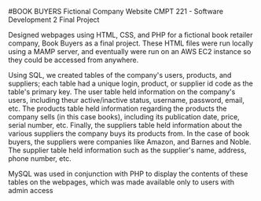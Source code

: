 #BOOK BUYERS Fictional Company Website 
CMPT 221 - Software Development 2 Final Project

Designed webpages using HTML, CSS, and PHP for a fictional book retailer company, Book Buyers as a final project. These HTML files were run locally using
  a MAMP server, and eventually were run on an AWS EC2 instance so they could be accessed from anywhere. 
  
Using SQL, we created tables of the company's users, products, and suppliers; each table had a unique login, product, or supplier id code as the table's primary key.
  The user table held information on the company's users, including theur active/inactive status, username, password, email, etc. The products table held 
  information regarding the products the company sells (in this case books), including its publication date, price, serial number, etc. Finally, the suppliers table
  held information about the various suppliers the company buys its products from. In the case of book buyers, the suppliers were companies like Amazon, and Barnes 
  and Noble. The supplier table held information such as the supplier's name, address, phone number, etc. 
  
MySQL was used in conjunction with PHP to display the contents of these tables on the webpages, which was made available only to users with admin access  
